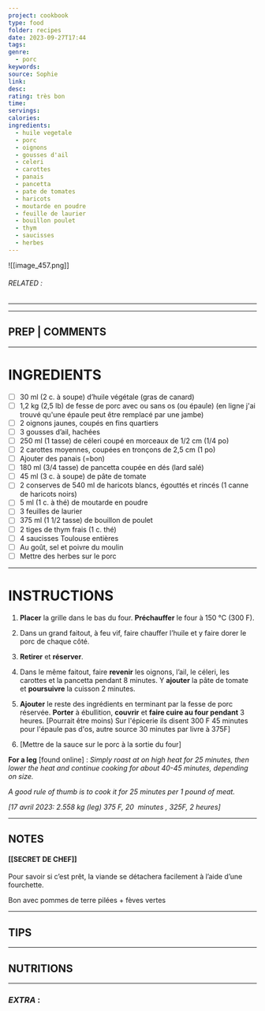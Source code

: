 ```yaml
---
project: cookbook
type: food
folder: recipes
date: 2023-09-27T17:44
tags: 
genre:
  - porc
keywords: 
source: Sophie
link: 
desc: 
rating: très bon
time: 
servings: 
calories: 
ingredients:
  - huile vegetale
  - porc
  - oignons
  - gousses d'ail
  - celeri
  - carottes
  - panais
  - pancetta
  - pate de tomates
  - haricots
  - moutarde en poudre
  - feuille de laurier
  - bouillon poulet
  - thym
  - saucisses
  - herbes
---
```


![[image_457.png]]
###### *RELATED* : 
---


---
## PREP | COMMENTS



---
# INGREDIENTS

- [ ] 30 ml (2 c. à soupe) d’huile végétale (gras de canard)
- [ ] 1,2 kg (2,5 lb) de fesse de porc avec ou sans os (ou épaule) (en ligne j'ai trouvé qu'une épaule peut être remplacé par une jambe)
- [ ] 2 oignons jaunes, coupés en fins quartiers
- [ ] 3 gousses d’ail, hachées
- [ ] 250 ml (1 tasse) de céleri coupé en morceaux de 1/2 cm (1/4 po)
- [ ] 2 carottes moyennes, coupées en tronçons de 2,5 cm (1 po)
- [ ] Ajouter des panais (=bon)
- [ ] 180 ml (3/4 tasse) de pancetta coupée en dés (lard salé)
- [ ] 45 ml (3 c. à soupe) de pâte de tomate
- [ ] 2 conserves de 540 ml de haricots blancs, égouttés et rincés (1 canne de haricots noirs)
- [ ] 5 ml (1 c. à thé) de moutarde en poudre
- [ ] 3 feuilles de laurier
- [ ] 375 ml (1 1/2 tasse) de bouillon de poulet
- [ ] 2 tiges de thym frais (1 c. thé)
- [ ] 4 saucisses Toulouse entières
- [ ] Au goût, sel et poivre du moulin
- [ ] Mettre des herbes sur le porc

---
# INSTRUCTIONS

1. **Placer** la grille dans le bas du four. **Préchauffer** le four à 150 °C (300 F).
    
2. Dans un grand faitout, à feu vif, faire chauffer l’huile et y faire dorer le porc de chaque côté.
    
3. **Retirer** et **réserver**.
    
4. Dans le même faitout, faire **revenir** les oignons, l’ail, le céleri, les carottes et la pancetta pendant 8 minutes. Y **ajouter** la pâte de tomate et **poursuivre** la cuisson 2 minutes.
    
5. **Ajouter** le reste des ingrédients en terminant par la fesse de porc réservée. **Porter** à ébullition, **couvrir** et **faire cuire au four pendant** 3 heures. [Pourrait être moins) Sur l'épicerie ils disent 300 F 45 minutes pour l'épaule pas d'os, autre source 30 minutes par livre à 375F]
    
6. [Mettre de la sauce sur le porc à la sortie du four]

**For a leg** [found online] : _Simply roast at on high heat for 25 minutes, then lower the heat and continue cooking for about 40-45 minutes, depending on size._ 

_A good rule of thumb is to cook it for 25 minutes per 1 pound of meat._

_[17 avril 2023: 2.558 kg (leg) 375 F, 20  minutes , 325F, 2 heures]_

---
## NOTES

#### [[SECRET DE CHEF]]

Pour savoir si c’est prêt, la viande se détachera facilement à l’aide d’une fourchette.

Bon avec pommes de terre pilées + fèves vertes

---
## TIPS



---
## NUTRITIONS



---
### *EXTRA* :




